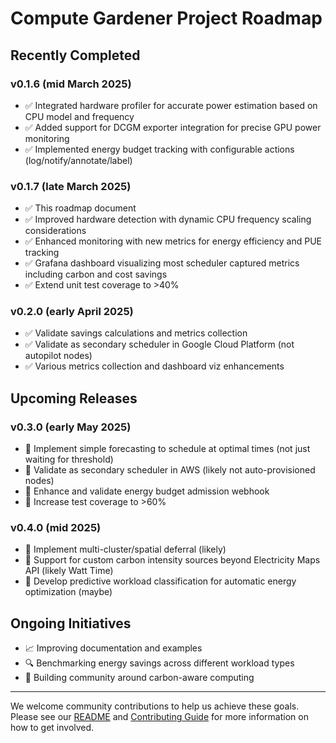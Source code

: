 # Compute Gardener Project Roadmap

## Recently Completed

### v0.1.6 (mid March 2025)
- ✅ Integrated hardware profiler for accurate power estimation based on CPU model and frequency
- ✅ Added support for DCGM exporter integration for precise GPU power monitoring
- ✅ Implemented energy budget tracking with configurable actions (log/notify/annotate/label)

### v0.1.7 (late March 2025)
- ✅ This roadmap document
- ✅ Improved hardware detection with dynamic CPU frequency scaling considerations
- ✅ Enhanced monitoring with new metrics for energy efficiency and PUE tracking
- ✅ Grafana dashboard visualizing most scheduler captured metrics including carbon and cost savings
- ✅ Extend unit test coverage to >40%

### v0.2.0 (early April 2025)
- ✅ Validate savings calculations and metrics collection
- ✅ Validate as secondary scheduler in Google Cloud Platform (not autopilot nodes)
- ✅ Various metrics collection and dashboard viz enhancements

## Upcoming Releases

### v0.3.0 (early May 2025)
- 🚀 Implement simple forecasting to schedule at optimal times (not just waiting for threshold)
- 🚀 Validate as secondary scheduler in AWS (likely not auto-provisioned nodes)
- 🚀 Enhance and validate energy budget admission webhook
- 🚀 Increase test coverage to >60%

### v0.4.0 (mid 2025)
- 🔮 Implement multi-cluster/spatial deferral (likely)
- 🔮 Support for custom carbon intensity sources beyond Electricity Maps API (likely Watt Time)
- 🔮 Develop predictive workload classification for automatic energy optimization (maybe)

## Ongoing Initiatives
- 📈 Improving documentation and examples
- 🔍 Benchmarking energy savings across different workload types
- 🌱 Building community around carbon-aware computing

----

We welcome community contributions to help us achieve these goals. Please see our [README](../README.md) and [Contributing Guide](../CONTRIBUTING.md) for more information on how to get involved.